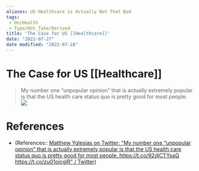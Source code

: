 ```yaml
---
aliases: US Healthcare is Actually Not That Bad
tags:
 - On/Health
 - Type/Hot_Take/Derived
title: 'The Case for US [[Healthcare]]'
date: "2022-07-27"
date modified: "2022-07-28"
---
```


# The Case for US [[Healthcare]]
> My number one “unpopular opinion” that is actually extremely popular is that the US health care status quo is pretty good for most people.
![](https://pbs.twimg.com/media/FYl1c2vWAAE-hIf?format=jpg&name=large)
# References
- (References:: [Matthew Yglesias on Twitter: "My number one “unpopular opinion” that is actually extremely popular is that the US health care status quo is pretty good for most people. https://t.co/92djCTYsaQ https://t.co/zu01oicglR" / Twitter](https://twitter.com/mattyglesias/status/1551900690741690370?s=12&t=6RW-mg8e2sxFIfe1jPEKDw))
